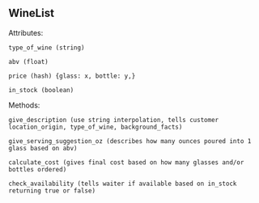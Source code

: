 ## WineList

Attributes:

`type_of_wine (string)`

`abv (float)`

`price (hash) {glass: x, bottle: y,}`

`in_stock (boolean)`

Methods:

`give_description (use string interpolation, tells customer location_origin, type_of_wine, background_facts)`

`give_serving_suggestion_oz (describes how many ounces poured into 1 glass based on abv)`

`calculate_cost (gives final cost based on how many glasses and/or bottles ordered)`

`check_availability (tells waiter if available based on in_stock returning true or false)`
